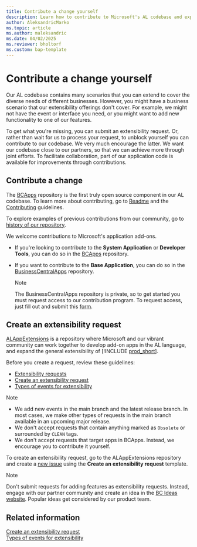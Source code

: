 ```yaml
---
title: Contribute a change yourself
description: Learn how to contribute to Microsoft's AL codebase and expand extensibility points to meet your business needs. Explore collaboration opportunities today. 
author: AleksandricMarko
ms.topic: article
ms.author: maleksandric
ms.date: 04/02/2025
ms.reviewer: bholtorf
ms.custom: bap-template
---
```


# Contribute a change yourself

Our AL codebase contains many scenarios that you can extend to cover the diverse needs of different businesses. However, you might have a business scenario that our extensibility offerings don't cover. For example, we might not have the event or interface you need, or you might want to add new functionality to one of our features.

To get what you're missing, you can submit an extensibility request. Or, rather than wait for us to process your request, to unblock yourself you can contribute to our codebase. We very much encourage the latter. We want our codebase close to our partners, so that we can achieve more through joint efforts. To facilitate collaboration, part of our application code is available for improvements through contributions.

## Contribute a change

The [BCApps](https://github.com/microsoft/BCApps) repository is the first truly open source component in our AL codebase. To learn more about contributing, go to [Readme](https://github.com/microsoft/BCApps/blob/main/README.md) and the [Contributing](https://github.com/microsoft/BCApps/blob/main/CONTRIBUTING.md.) guidelines.

To explore examples of previous contributions from our community, go to [history of our repository](https://github.com/microsoft/BCApps/pulls?q=is%3Apr+is%3Aclosed+is%3Amerged+-author%3Abcbuild-github-agent).

We welcome contributions to Microsoft's application add-ons.

- If you're looking to contribute to the **System Application** or **Developer Tools**, you can do so in the [BCApps](https://github.com/microsoft/BCapps) repository.
- If you want to contribute to the **Base Application**, you can do so in the [BusinessCentralApps](https://github.com/microsoft/BusinessCentralApps/) repository.

    > [!NOTE]
    > The BusinessCentralApps repository is private, so to get started you must request access to our contribution program. To request access, just fill out and submit this [form](https://forms.office.com/pages/responsepage.aspx?id=v4j5cvGGr0GRqy180BHbR_Qj5hjzNeNOhBcvBoRIOltUOVBVTklZN1hBOTZJUU40OE5CUzNWNk1FQy4u).

## Create an extensibility request

[ALAppExtensions](https://github.com/microsoft/ALAppExtensions/) is a repository where Microsoft and our vibrant community can work together to develop add-on apps in the AL language, and expand the general extensibility of [!INCLUDE [prod_short](includes/prod_short.md)].

Before you create a request, review these guidelines:

- [Extensibility requests](https://github.com/microsoft/ALAppExtensions/blob/main/README.md#extensibility-requests)
- [Create an extensibility request](create-extensibility-request.md)
- [Types of events for extensibility](types-of-events-for-extensibility.md)

> [!NOTE]
>
> - We add new events in the main branch and the latest release branch. In most cases, we make other types of requests in the main branch available in an upcoming major release.
> - We don't accept requests that contain anything marked as `Obsolete` or surrounded by `CLEAN` tags.
> - We don't accept requests that target apps in BCApps. Instead, we encourage you to contribute it yourself.

To create an extensibility request, go to the ALAppExtensions repository and create a [new issue](https://github.com/microsoft/ALAppExtensions/issues) using the **Create an extensibility request** template.

> [!NOTE]
> Don't submit requests for adding features as extensibility requests. Instead, engage with our partner community and create an idea in the [BC Ideas website](https://aka.ms/BCIdeas). Popular ideas get considered by our product team.

## Related information

[Create an extensibility request](create-extensibility-request.md)  
[Types of events for extensibility](types-of-events-for-extensibility.md)
